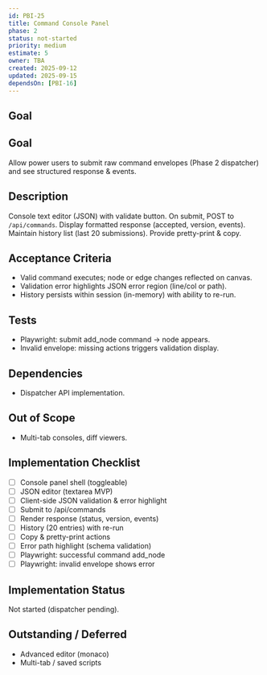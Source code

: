 ```yaml
---
id: PBI-25
title: Command Console Panel
phase: 2
status: not-started
priority: medium
estimate: 5
owner: TBA
created: 2025-09-12
updated: 2025-09-15
dependsOn: [PBI-16]
---
```


## Goal

Goal
----
Allow power users to submit raw command envelopes (Phase 2 dispatcher) and see structured response & events.

Description
-----------
Console text editor (JSON) with validate button. On submit, POST to `/api/commands`. Display formatted response (accepted, version, events). Maintain history list (last 20 submissions). Provide pretty-print & copy.

Acceptance Criteria
-------------------
- Valid command executes; node or edge changes reflected on canvas.
- Validation error highlights JSON error region (line/col or path).
- History persists within session (in-memory) with ability to re-run.

Tests
-----
- Playwright: submit add_node command → node appears.
- Invalid envelope: missing actions triggers validation display.

Dependencies
------------
- Dispatcher API implementation.

Out of Scope
------------
- Multi-tab consoles, diff viewers.

## Implementation Checklist
- [ ] Console panel shell (toggleable)
- [ ] JSON editor (textarea MVP)
- [ ] Client-side JSON validation & error highlight
- [ ] Submit to /api/commands
- [ ] Render response (status, version, events)
- [ ] History (20 entries) with re-run
- [ ] Copy & pretty-print actions
- [ ] Error path highlight (schema validation)
- [ ] Playwright: successful command add_node
- [ ] Playwright: invalid envelope shows error

## Implementation Status
Not started (dispatcher pending).

## Outstanding / Deferred
- Advanced editor (monaco)
- Multi-tab / saved scripts
